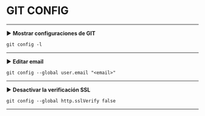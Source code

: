 # GIT CONFIG

----

▶️ **Mostrar configuraciones de GIT**
```shell script
git config -l 
```

----


▶️ **Editar email**
```shell script
git config --global user.email "<email>"
```

----

▶️ **Desactivar la verificación SSL**
```shell script
git config --global http.sslVerify false
```

----

